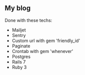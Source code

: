 ## My blog

Done with these techs:

* Mailjet
* Sentry
* Custom url with gem 'friendly_id'
* Paginate
* Crontab with gem 'whenever'
* Postgres
* Rails 7
* Ruby 3

